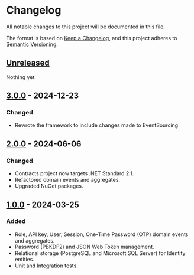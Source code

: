 # Changelog

All notable changes to this project will be documented in this file.

The format is based on [Keep a Changelog](https://keepachangelog.com/en/1.0.0/),
and this project adheres to [Semantic Versioning](https://semver.org/spec/v2.0.0.html).

## [Unreleased]

Nothing yet.

## [3.0.0] - 2024-12-23

### Changed

- Rewrote the framework to include changes made to EventSourcing.

## [2.0.0] - 2024-06-06

### Changed

- Contracts project now targets .NET Standard 2.1.
- Refactored domain events and aggregates.
- Upgraded NuGet packages.

## [1.0.0] - 2024-03-25

### Added

- Role, API key, User, Session, One-Time Password (OTP) domain events and aggregates.
- Password (PBKDF2) and JSON Web Token management.
- Relational storage (PostgreSQL and Microsoft SQL Server) for Identity entities.
- Unit and Integration tests.

[unreleased]: https://github.com/Logitar/Identity/compare/v3.0.0...HEAD
[3.0.0]: https://github.com/Logitar/Identity/compare/v2.0.0...v3.0.0
[2.0.0]: https://github.com/Logitar/Identity/compare/v1.0.0...v2.0.0
[1.0.0]: https://github.com/Logitar/Identity/releases/tag/v1.0.0
